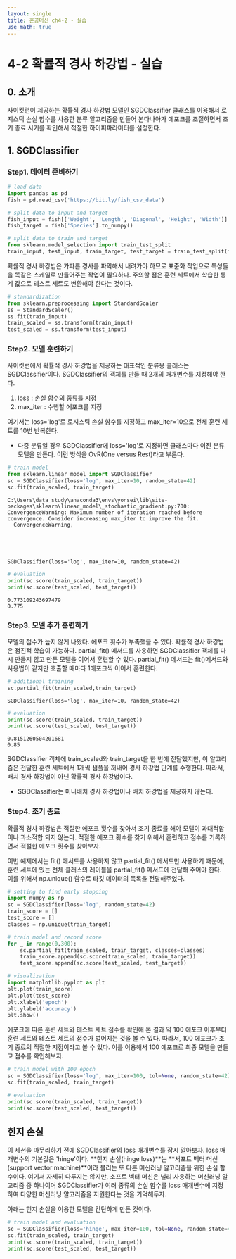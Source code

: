 ```yaml
---
layout: single
title: 혼공머신 ch4-2 - 실습
use_math: true
---
```


# 4-2 확률적 경사 하강법 - 실습

## 0. 소개

사이킷런이 제공하는 확률적 경사 하강법 모델인 SGDClassifier 클래스를 이용해서 로지스틱 손실 함수를 사용한 분류 알고리즘을 만들어 본다나아가 에포크를 조절하면서 조기 종료 시기를 확인해서 적절한 하이퍼파라미터를 설정한다.


## 1.  SGDClassifier


### Step1. 데이터 준비하기


```python
# load data
import pandas as pd
fish = pd.read_csv('https://bit.ly/fish_csv_data')
```


```python
# split data to input and target
fish_input = fish[['Weight', 'Length', 'Diagonal', 'Height', 'Width']].to_numpy()
fish_target = fish['Species'].to_numpy()
```


```python
# split data to train and target
from sklearn.model_selection import train_test_split
train_input, test_input, train_target, test_target = train_test_split(fish_input, fish_target, random_state=42)
```

확률적 경사 하강법은 가파른 경사를 파악해서 내려가야 하므로 표준화 작업으로 특성들을 똑같은 스케일로 만들어주는 작업이 필요하다. 주의할 점은 훈련 세트에서 학습한 통계 값으로 테스트 세트도 변환해야 한다는 것이다.


```python
# standardization
from sklearn.preprocessing import StandardScaler
ss = StandardScaler()
ss.fit(train_input)
train_scaled = ss.transform(train_input)
test_scaled = ss.transform(test_input)
```

### Step2. 모델 훈련하기

사이킷런에서 확률적 경사 하강법을 제공하는 대표적인 분류용 클래스는 SGDClassifier이다. SGDClassifier의 객체를 만들 때 2개의 매개변수를 지정해야 한다. 

1. loss : 손실 함수의 종류를 지정
2. max_iter : 수행할 에포크를 지정

여기서는 loss='log'로 로지스틱 손실 함수를 지정하고 max_iter=10으로 전체 훈련 세트를 10번 반복한다.

* 다중 분류일 경우 SGDClassifier에 loss='log'로 지정하면 클래스마다 이진 분류 모델을 만든다. 이런 방식을 OvR(One versus Rest)라고 부른다.


```python
# train model
from sklearn.linear_model import SGDClassifier
sc = SGDClassifier(loss='log', max_iter=10, random_state=42)
sc.fit(train_scaled, train_target)
```

    C:\Users\data_study\anaconda3\envs\yonsei\lib\site-packages\sklearn\linear_model\_stochastic_gradient.py:700: ConvergenceWarning: Maximum number of iteration reached before convergence. Consider increasing max_iter to improve the fit.
      ConvergenceWarning,
    




    SGDClassifier(loss='log', max_iter=10, random_state=42)




```python
# evaluation
print(sc.score(train_scaled, train_target))
print(sc.score(test_scaled, test_target))
```

    0.773109243697479
    0.775
    

### Step3. 모델 추가 훈련하기

모델의 점수가 높지 않게 나왔다. 에포크 횟수가 부족했을 수 있다. 확률적 경사 하강법은 점진적 학습이 가능하다. partial_fit() 메서드를 사용하면 SGDClassifier 객체를 다시 만들지 않고 만든 모델을 이어서 훈련할 수 있다. partial_fit() 메서드는 fit()메서드와 사용법이 같지만 호출할 때마다 1에포크씩 이어서 훈련한다.


```python
# additional training
sc.partial_fit(train_scaled,train_target)
```




    SGDClassifier(loss='log', max_iter=10, random_state=42)




```python
# evaluation
print(sc.score(train_scaled, train_target))
print(sc.score(test_scaled, test_target))
```

    0.8151260504201681
    0.85
    

SGDClassifier 객체에 train_scaled와 train_target을 한 번에 전달했지만, 이 알고리즘은 전달한 훈련 세트에서 1개씩 샘플을 꺼내어 경사 하강법 단계를 수행한다. 따라서, 배치 경사 하강법이 아닌 확률적 경사 하강법이다. 
* SGDClassifier는 미니배치 경사 하강법이나 배치 하강법을 제공하지 않는다.

### Step4. 조기 종료

확률적 경사 하강법은 적절한 에포크 횟수를 찾아서 조기 종료를 해야 모델이 과대적합이나 과소적합 되지 않는다. 적절한 에포크 횟수를 찾기 위해서 훈련하고 점수를 기록하면서 적절한 에포크 횟수를 찾아보자.

이번 예제에서는 fit() 메서드를 사용하지 않고 partial_fit() 메서드만 사용하기 때문에, 훈련 세트에 있는 전체 클래스의 레이블을 partial_fit() 메서드에 전달해 주어야 한다. 이를 위해서 np.unique() 함수로 타깃 데이터의 목록을 전달해주었다.


```python
# setting to find early stopping
import numpy as np
sc = SGDClassifier(loss='log', random_state=42)
train_score = []
test_score = []
classes = np.unique(train_target)
```


```python
# train model and record score
for _ in range(0,300):
    sc.partial_fit(train_scaled, train_target, classes=classes)
    train_score.append(sc.score(train_scaled, train_target))
    test_score.append(sc.score(test_scaled, test_target))
```


```python
# visualization
import matplotlib.pyplot as plt
plt.plot(train_score)
plt.plot(test_score)
plt.xlabel('epoch')
plt.ylabel('accuracy')
plt.show()
```

에포크에 따른 훈련 세트와 테스트 세트 점수를 확인해 본 결과 약 100 에포크 이후부터 훈련 세트와 테스트 세트의 점수가 벌어지는 것을 볼 수 있다. 따라서, 100 에포크가 조기 종료의 적절한 지점이라고 볼 수 있다. 이를 이용해서 100 에포크로 최종 모델을 만들고 점수를 확인해보자.


```python
# train model with 100 epoch
sc = SGDClassifier(loss='log', max_iter=100, tol=None, random_state=42)
sc.fit(train_scaled, train_target)
```


```python
# evaluation
print(sc.score(train_scaled, train_target))
print(sc.score(test_scaled, test_target))
```

## 힌지 손실

이 세션을 마무리하기 전에 SGDClassifier의 loss 매개변수를 잠시 알아보자. loss 매개변수의 기본값은 'hinge'이다. **힌지 손실(hinge loss)**는 **서포트 벡터 머신(support vector machine)**이라 불리는 또 다른 머신러닝 알고리즘을 위한 손실 함수이다. 여기서 자세히 다루지는 않지만, 소프트 벡터 머신은 널리 사용하는 머신러닝 알고리즘 중 하나이며 SGDClassifier가 여러 종류의 손실 함수를 loss 매개변수에 지정하여 다양한 머신러닝 알고리즘을 지원한다는 것을 기억해두자.

아래는 힌지 손실을 이용한 모델을 간단하게 만든 것이다.


```python
# train model and evaluation
sc = SGDClassifier(loss='hinge', max_iter=100, tol=None, random_state=42)
sc.fit(train_scaled, train_target)
print(sc.score(train_scaled, train_target))
print(sc.score(test_scaled, test_target))
```
